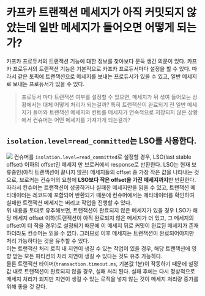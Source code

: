 # 카프카 트랜잭션 메세지가 아직 커밋되지 않았는데 일반 메세지가 들어오면 어떻게 되는가?

카프카 프로듀서의 트랜잭션 기능에 대한 정보를 찾아보다 문득 생긴 의문이 있다. 카프카 프로듀서의 트랜잭션 기능은 기본적으로 카프카 프로듀서마다 설정을 할 수 있다. 따라서 같은 토픽에 트랜잭션으로 메세지를 보내는 프로듀서가 있을 수 있고, 일반 메세지로 보내는 프로듀서가 있을 수 있다.

> 프로듀서 마다 트랜잭션 여부를 설정할 수 있으면, 메세지가 뒤 섞여 들어오는 상황에서는 대체 어떻게 처리가 되는걸까? 특히 트랜잭션이 완료되기 전 일반 메세지가 들어와 트랜잭션 메세지와 컨트롤 메세지가 연속적으로 저장되지 않은 상황에서 컨슈머는 어떤 메세지를 가져가게 되는걸까?

## `isolation.level=read_committed`는 LSO를 사용한다.

![](https://images.ctfassets.net/gt6dp23g0g38/3oGsworc81rJJVhhm4GmW2/5e18a109b7078ed2ac97251ecc919e34/Kafka_Internals_102.png)
컨슈머를 `isolation.level=read_committed`로 설정할 경우, LSO(last stable offset) 이하의 offset인 메세지 만 브로커에서 response로 반환한다. LSO는 현재 보류중인(아직 트랜잭션이 끝나지 않은) 메세지들의 offset 중 가장 작은 값을 나타내는 것으로, 브로커는 컨슈머의 요청에 **LSO보다 작은 offset을 가진 메세지까지**만 반환한다.  
따라서 컨슈머는 트랜잭션이 성공하거나 실패한 메세지만을 읽을 수 있고, 트랜잭션 메타데이터는 레코드에 포함되어 반환되기 때문에 컨슈머에서는 메타데이터를 확인하여 실패한 트랜잭션 메세지는 버리고 작업을 진행할 수 있다.  
위 내용을 토대로 유추해보면, 트랜잭션이 완료되지 않은 메세지가 있을 경우 LSO가 해당 메세지 offset 이하(트랜잭션이 아직 완료되지 않은 메세지가 더 있고, 그 메세지의 offset이 더 작을 경우)로 설정되기 때문에 이 메세지 뒤로 커밋이 완료된 메세지가 존재하더라도 컨슈머는 읽을 수 없다. 그러므로 이후 메세지는 트랜잭션이 완료되어야지만 처리 가능하다는 것을 유추할 수 있다.  
이는 트랜잭션 처리 로직 내 지연이 생길 수 있는 작업이 있을 경우, 해당 트랜잭션에 영향 받는 모든 파티션의 처리 지연이 생길 수 있다는 것도 유추 가능하다.  
물론 트랜잭션 타이머(`transaction.timeout.ms`, 기본값 1분)이 작동하기 때문에 설정 값 내로 트랜잭션이 완료되지 않을 경우, 실패 처리 된다. 실패 후에는 다시 정상적으로 메세지 처리가 되지만 지연이 생길 수 있는 로직을 넣지 않는 것이 메세지 처리량 증가를 위해 좋을 것 같다.
